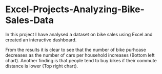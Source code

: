 # Excel-Projects-Analyzing-Bike-Sales-Data

In this project I have analysed a dataset on bike sales using Excel and created an interactive dashboard. 



From the results it is clear to see that the number of bike purhcase decreases as the number of cars per household increases (Bottom left chart). 
Another finding is that people tend to buy bikes if their commute distance is lower (Top right chart).
